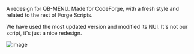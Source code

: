 A redesign for QB-MENU. Made for CodeForge, with a fresh style and related to the rest of Forge Scripts.

We have used the most updated version and modified its NUI. It's not our script, it's just a nice redesign.

![image](https://github.com/C0deForge/qb-menu/assets/125872426/c907083f-c7ff-4155-b83e-beea14b5acd3)
